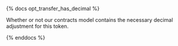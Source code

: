 {% docs opt_transfer_has_decimal %}

Whether or not our contracts model contains the necessary decimal adjustment for this token. 

{% enddocs %}